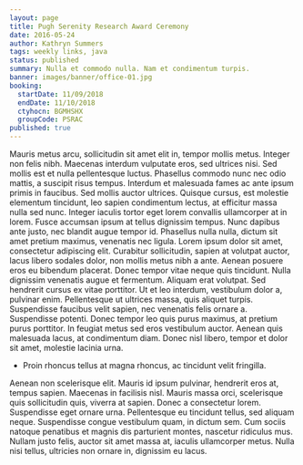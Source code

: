 ```yaml
---
layout: page
title: Pugh Serenity Research Award Ceremony
date: 2016-05-24
author: Kathryn Summers
tags: weekly links, java
status: published
summary: Nulla et commodo nulla. Nam et condimentum turpis.
banner: images/banner/office-01.jpg
booking:
  startDate: 11/09/2018
  endDate: 11/10/2018
  ctyhocn: BGMHSHX
  groupCode: PSRAC
published: true
---
```

Mauris metus arcu, sollicitudin sit amet elit in, tempor mollis metus. Integer non felis nibh. Maecenas interdum vulputate eros, sed ultrices nisi. Sed mollis est et nulla pellentesque luctus. Phasellus commodo nunc nec odio mattis, a suscipit risus tempus. Interdum et malesuada fames ac ante ipsum primis in faucibus. Sed mollis auctor ultrices. Quisque cursus, est molestie elementum tincidunt, leo sapien condimentum lectus, at efficitur massa nulla sed nunc. Integer iaculis tortor eget lorem convallis ullamcorper at in lorem. Fusce accumsan ipsum at tellus dignissim tempus. Nunc dapibus ante justo, nec blandit augue tempor id. Phasellus nulla nulla, dictum sit amet pretium maximus, venenatis nec ligula. Lorem ipsum dolor sit amet, consectetur adipiscing elit. Curabitur sollicitudin, sapien at volutpat auctor, lacus libero sodales dolor, non mollis metus nibh a ante. Aenean posuere eros eu bibendum placerat.
Donec tempor vitae neque quis tincidunt. Nulla dignissim venenatis augue et fermentum. Aliquam erat volutpat. Sed hendrerit cursus ex vitae porttitor. Ut et leo interdum, vestibulum dolor a, pulvinar enim. Pellentesque ut ultrices massa, quis aliquet turpis. Suspendisse faucibus velit sapien, nec venenatis felis ornare a. Suspendisse potenti. Donec tempor leo quis purus maximus, at pretium purus porttitor. In feugiat metus sed eros vestibulum auctor. Aenean quis malesuada lacus, at condimentum diam. Donec nisl libero, tempor et dolor sit amet, molestie lacinia urna.

* Proin rhoncus tellus at magna rhoncus, ac tincidunt velit fringilla.

Aenean non scelerisque elit. Mauris id ipsum pulvinar, hendrerit eros at, tempus sapien. Maecenas in facilisis nisl. Mauris massa orci, scelerisque quis sollicitudin quis, viverra at sapien. Donec a consectetur lorem. Suspendisse eget ornare urna. Pellentesque eu tincidunt tellus, sed aliquam neque. Suspendisse congue vestibulum quam, in dictum sem. Cum sociis natoque penatibus et magnis dis parturient montes, nascetur ridiculus mus. Nullam justo felis, auctor sit amet massa at, iaculis ullamcorper metus. Nulla nisi tellus, ultricies non ornare in, dignissim eu lacus.
